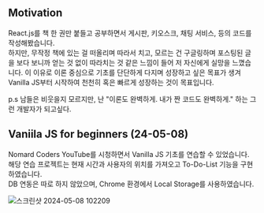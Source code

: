 ## Motivation
<p>
  React.js를 책 한 권만 붙들고 공부하면서 게시판, 키오스크, 채팅 서비스, 등의 코드를 작성해봤습니다. <br/>
  하지만, 무작정 책에 있는 걸 떠올리며 따라서 치고, 모르는 건 구글링하며 포스팅된 글을 보다 보니까 얻는 것 없이 따라치는 것 같은 느낌이 들어 저 자신에게 실망을 느꼈습니다. 이 이유로 이론 중심으로 기초를 단단하게 다지며 성장하고 싶은 목표가 생겨 Vanilla JS부터 시작하여 천천히 혹은 빠르게 성장하는 것이 목표입니다. <br/>
</p>

<p>
  p.s 남들은 비웃을지 모르지만, 난 "이론도 완벽하게. 내가 짠 코드도 완벽하게." 하는 그런 개발자가 되고싶다.
</p>


## Vaniila JS for beginners (24-05-08)

<p> Nomard Coders YouTube를 시청하면서 Vanilla JS 기초를 연습할 수 있었습니다. <br/>
  해당 연습 프로젝트는 현재 시간과 사용자의 위치를 가져오고 To-Do-List 기능을 구현하였습니다. <br/>
  DB 연동은 따로 하지 않았으며, Chrome 환경에서 Local Storage를 사용하였습니다.
</p>

![스크린샷 2024-05-08 102209](https://github.com/minu0508/JavaScript/assets/97577022/948d2af5-d01e-4f0f-9fb7-942127437c01)
